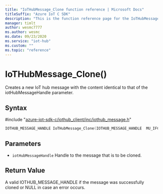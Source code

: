 ```yaml
---                             
title: "IoTHubMessage_Clone function reference | Microsoft Docs" 
titleSuffix: "Azure IoT C SDK"            
description: "This is the function reference page for the IoTHubMessage_Clone() function in the Azure IoT C SDK. This SDK is used with Azure IoT Hub and Azure IoT Hub Device Provisioning Service"            
manager: timlt                 
author: wesmc7777              
ms.author: wesmc               
ms.date: 09/23/2020                    
ms.service: "iot-hub"             
ms.custom: ""                
ms.topic: "reference"        
---                            
```


# IoTHubMessage_Clone()

Creates a new IoT hub message with the content identical to that of the iotHubMessageHandle parameter.

## Syntax

\#include "[azure-iot-sdk-c/iothub_client/inc/iothub_message.h](../iothub-message-h.md)"  
```C
IOTHUB_MESSAGE_HANDLE IoTHubMessage_Clone(IOTHUB_MESSAGE_HANDLE  MU_IFCOMMA2);
```

## Parameters
* `iotHubMessageHandle` Handle to the message that is to be cloned.

## Return Value
A valid IOTHUB_MESSAGE_HANDLE if the message was successfully cloned or NULL in case an error occurs.

